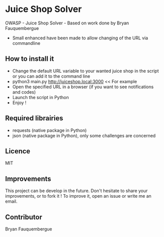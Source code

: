 # Juice Shop Solver
OWASP - Juice Shop Solver - Based on work done by Bryan Fauquembergue
- Small enhanced have been made to allow changing of the URL via commandline

## How to install it
- Change the default URL variable to your wanted juice shop in the script or you can add it to the command line
- python3  main.py http://juiceshop.local:3000   << For example
- Open the specified URL in a browser (if you want to see notifications and codes)
- Launch the script in Python
- Enjoy !

## Required librairies
- requests (native package in Python)
- json (native package in Python), only some challenges are concerned

## Licence
MIT

## Improvements
This project can be develop in the future. Don't hesitate to share your improvements, or to fork it ! To improve it, open  an issue or write me an email.

## Contributor
Bryan Fauquembergue
